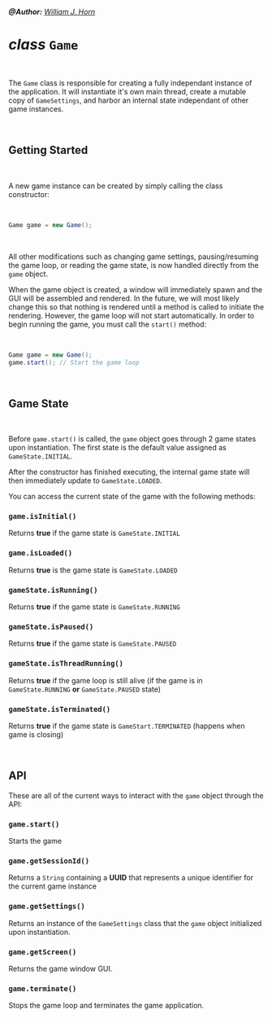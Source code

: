 _**@Author:** [William J. Horn](https://github.com/william-horn)_

# _class_ `Game`

<br/>

The `Game` class is responsible for creating a fully independant instance of the application. It will instantiate it's own main thread, create a mutable copy of `GameSettings`, and harbor an internal state independant of other game instances.

<br/>

## Getting Started

<br/>

A new game instance can be created by simply calling the class constructor:

<br/>

```java
Game game = new Game();
```

<br/>

All other modifications such as changing game settings, pausing/resuming the game loop, or reading the game state, is now handled directly from the `game` object.

When the game object is created, a window will immediately spawn and the GUI will be assembled and rendered. In the future, we will most likely change this so that nothing is rendered until a method is called to initiate the rendering. However, the game loop will not start automatically. In order to begin running the game, you must call the `start()` method:

<br/>

```java
Game game = new Game();
game.start(); // Start the game loop
```

<br/>

## Game State

<br/>

Before `game.start()` is called, the `game` object goes through 2 game states upon instantiation. The first state is the default value assigned as `GameState.INITIAL`.

After the constructor has finished executing, the internal game state will then immediately update to `GameState.LOADED`.

You can access the current state of the game with the following methods:

### `game.isInitial()`

Returns **true** if the game state is `GameState.INITIAL`

### `game.isLoaded()`

Returns **true** is the game state is `GameState.LOADED`

### `gameState.isRunning()`

Returns **true** if the game state is `GameState.RUNNING`

### `gameState.isPaused()`

Returns **true** if the game state is `GameState.PAUSED`

### `gameState.isThreadRunning()`

Returns **true** if the game loop is still alive (if the game is in `GameState.RUNNING` **or** `GameState.PAUSED` state)

### `gameState.isTerminated()`

Returns **true** if the game state is `GameStart.TERMINATED` (happens when game is closing)

<br/>

## API

These are all of the current ways to interact with the `game` object through the API:

### `game.start()`

Starts the game

### `game.getSessionId()`

Returns a `String` containing a **UUID** that represents a unique identifier for the current game instance

### `game.getSettings()`

Returns an instance of the `GameSettings` class that the `game` object initialized upon instantiation.

### `game.getScreen()`

Returns the game window GUI.

### `game.terminate()`

Stops the game loop and terminates the game application.
